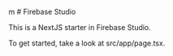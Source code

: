 m # Firebase Studio

This is a NextJS starter in Firebase Studio.

To get started, take a look at src/app/page.tsx.
